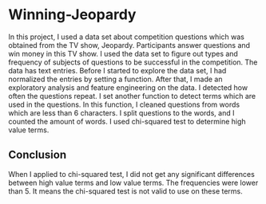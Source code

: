 # Winning-Jeopardy

In this project, I used a data set about competition questions which was obtained from the TV show, Jeopardy. 
Participants answer questions and win money in this TV show. I used the data set to figure out types and frequency of subjects of questions to be successful in 
the competition.
The data has text entries. Before I started to explore the data set, I had normalized the entries by setting a function. After that, I made an exploratory 
analysis and
feature engineering on the data. I detected how often the questions repeat. I set another function to detect terms which are used in the questions. 
In this function, I cleaned questions from words which are less than 6 characters. I split questions to the words, and I counted the amount of words. 
I used chi-squared test to determine high value terms. 

## Conclusion

When I applied to chi-squared test, I did not get any significant differences between high value terms and low value terms. 
The frequencies were lower than 5. It means the chi-squared test is not valid to use on these terms.
